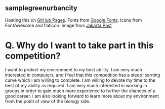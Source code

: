 ## samplegreenurbancity

Hosting this on [GitHub Pages](pages.github.com). Fonts from [Google Fonts](fonts.google.com). Icons from FontAwesome and flaticon. Image from [Jakarta Post](thejakartapost.com)

# Q. Why do I want to take part in this competition?
I want to protect my environment to my best ability. I am very much interested in computers, and I feel that this competition has a steep learning curve which I am willing to complete. I am willing to devote my time to the best of my ability as required. I am very much interested in working in groups in order to gain much more experience to further the chances of a good career. I am also looking forward to learn more about my environment from the point of view of the biology side.
